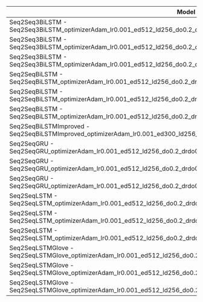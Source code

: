 | Model - Instance | mean_cosine | mean_myevaluation | mean_wer | mean_rouge1 | mean_rouge2 | mean_rougeL |
|---|---|---|---|---|---|---|
| Seq2Seq3BiLSTM - Seq2Seq3BiLSTM_optimizerAdam_lr0.001_ed512_ld256_do0.2_drdo0.2_edo0.2_erdo0.2_batch_size128_epochs50_summaries | 0.4189 | 0.4189 | 1.1440 | 0.1564 | 0.0411 | 0.1552 |
| Seq2Seq3BiLSTM - Seq2Seq3BiLSTM_optimizerAdam_lr0.001_ed512_ld256_do0.2_drdo0.2_edo0.2_erdo0.2_batch_size256_epochs50_summaries | 0.4318 | 0.4318 | 1.1382 | 0.1665 | 0.0435 | 0.1653 |
| Seq2Seq3BiLSTM - Seq2Seq3BiLSTM_optimizerAdam_lr0.001_ed512_ld256_do0.2_drdo0.2_edo0.2_erdo0.2_batch_size64_epochs50_summaries | 0.4198 | 0.4198 | 1.1611 | 0.1588 | 0.0383 | 0.1583 |
| Seq2SeqBiLSTM - Seq2SeqBiLSTM_optimizerAdam_lr0.001_ed512_ld256_do0.2_drdo0.2_edo0.2_erdo0.2_batch_size128_epochs50_summaries | 0.4631 | 0.4631 | 1.0647 | 0.2240 | 0.0696 | 0.2227 |
| Seq2SeqBiLSTM - Seq2SeqBiLSTM_optimizerAdam_lr0.001_ed512_ld256_do0.2_drdo0.2_edo0.2_erdo0.2_batch_size256_epochs50_summaries | 0.4431 | 0.4431 | 1.0895 | 0.2075 | 0.0575 | 0.2052 |
| Seq2SeqBiLSTM - Seq2SeqBiLSTM_optimizerAdam_lr0.001_ed512_ld256_do0.2_drdo0.2_edo0.2_erdo0.2_batch_size64_epochs50_summaries | **0.4731** | **0.4731** | 1.0187 | **0.2416** | **0.0738** | **0.2397** |
| Seq2SeqBiLSTMImproved - Seq2SeqBiLSTMImproved_optimizerAdam_lr0.001_ed300_ld256_do0.3_drdo0.3_edo0.3_erdo0.3_batch_size64_epochs50_summaries | 0.1034 | 0.1034 | **1.1710** | 0.0136 | 0.0000 | 0.0136 |
| Seq2SeqGRU - Seq2SeqGRU_optimizerAdam_lr0.001_ed512_ld256_do0.2_drdo0.2_edo0.2_erdo0.2_batch_size128_epochs50_summaries | 0.4294 | 0.4294 | 1.0916 | 0.1656 | 0.0417 | 0.1650 |
| Seq2SeqGRU - Seq2SeqGRU_optimizerAdam_lr0.001_ed512_ld256_do0.2_drdo0.2_edo0.2_erdo0.2_batch_size256_epochs50_summaries | 0.3899 | 0.3899 | 1.1170 | 0.1290 | 0.0255 | 0.1287 |
| Seq2SeqGRU - Seq2SeqGRU_optimizerAdam_lr0.001_ed512_ld256_do0.2_drdo0.2_edo0.2_erdo0.2_batch_size64_epochs50_summaries | 0.4445 | 0.4445 | 1.1173 | 0.1884 | 0.0563 | 0.1875 |
| Seq2SeqLSTM - Seq2SeqLSTM_optimizerAdam_lr0.001_ed512_ld256_do0.2_drdo0.2_edo0.2_erdo0.2_batch_size128_epochs50_summaries | 0.4400 | 0.4400 | 1.0826 | 0.1702 | 0.0453 | 0.1694 |
| Seq2SeqLSTM - Seq2SeqLSTM_optimizerAdam_lr0.001_ed512_ld256_do0.2_drdo0.2_edo0.2_erdo0.2_batch_size256_epochs50_summaries | 0.4374 | 0.4374 | 1.0963 | 0.1629 | 0.0407 | 0.1616 |
| Seq2SeqLSTM - Seq2SeqLSTM_optimizerAdam_lr0.001_ed512_ld256_do0.2_drdo0.2_edo0.2_erdo0.2_batch_size64_epochs50_summaries | 0.4266 | 0.4266 | 1.1331 | 0.1607 | 0.0454 | 0.1604 |
| Seq2SeqLSTMGlove - Seq2SeqLSTMGlove_optimizerAdam_lr0.001_ed512_ld256_do0.2_drdo0.2_edo0.2_erdo0.2_batch_size128_epochs50_summaries | 0.4314 | 0.4314 | 1.0877 | 0.1798 | 0.0472 | 0.1795 |
| Seq2SeqLSTMGlove - Seq2SeqLSTMGlove_optimizerAdam_lr0.001_ed512_ld256_do0.2_drdo0.2_edo0.2_erdo0.2_batch_size256_epochs50_summaries | 0.4467 | 0.4467 | 1.0803 | 0.1927 | 0.0562 | 0.1918 |
| Seq2SeqLSTMGlove - Seq2SeqLSTMGlove_optimizerAdam_lr0.001_ed512_ld256_do0.2_drdo0.2_edo0.2_erdo0.2_batch_size64_epochs50_summaries | 0.4378 | 0.4378 | 1.1131 | 0.1861 | 0.0519 | 0.1855 |